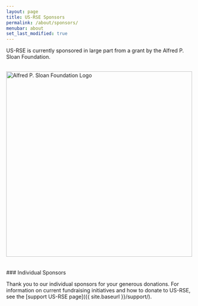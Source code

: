 ```yaml
---
layout: page
title: US-RSE Sponsors
permalink: /about/sponsors/
menubar: about
set_last_modified: true
---
```


US-RSE is currently sponsored in large part from a grant by the Alfred P. Sloan Foundation.

<br>

<img src="{{ site.baseurl }}/assets/img/Sloan-Logo-Gold-Blue.png" alt="Alfred P. Sloan Foundation Logo" style="width:500px;">

<br>
<br>
<br>
### Individual Sponsors

Thank you to our individual sponsors for your generous donations. 
For information on current fundraising initiatives and how to donate to US-RSE, see the [support US-RSE page]({{ site.baseurl }}/support/).


